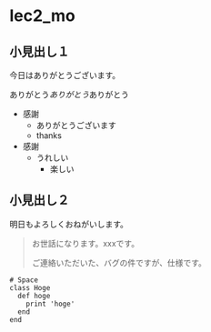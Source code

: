 # lec2_mo

## 小見出し１
今日はありがとうございます。

ありがとう*ありがとう*ありがとう

- 感謝
  - ありがとうございます
  - thanks
- 感謝
  - うれしい
    - 楽しい

## 小見出し２
明日もよろしくおねがいします。
> お世話になります。xxxです。
> 
> ご連絡いただいた、バグの件ですが、仕様です。

    # Space
    class Hoge
      def hoge
        print 'hoge'
      end
    end




